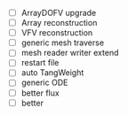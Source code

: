 
- [ ] ArrayDOFV upgrade
- [ ] Array reconstruction
- [ ] VFV reconstruction
- [ ] generic mesh traverse
- [ ] mesh reader writer extend
- [ ] restart file
- [ ] auto TangWeight
- [ ] generic ODE
- [ ] better flux
- [ ] better 
